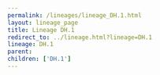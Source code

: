 ```yaml
---
permalink: /lineages/lineage_DH.1.html
layout: lineage_page
title: Lineage DH.1
redirect_to: ../lineage.html?lineage=DH.1
lineage: DH.1
parent: 
children: ['DH.1']
---
```

